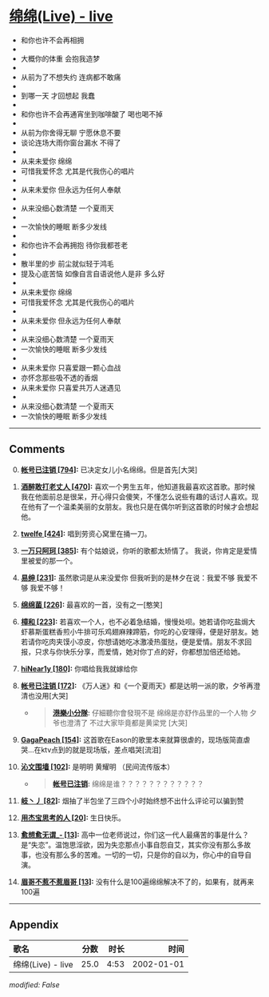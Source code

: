 # [绵绵(Live) - live](https://music.163.com/song?id=67204)

* 和你也许不会再相拥
* 
* 大概你的体重 会抱我造梦
* 
* 从前为了不想失约 连病都不敢痛
* 
* 到哪一天 才回想起 我蠢
* 
* 和你也许不会再通宵坐到咖啡酸了 喝也喝不掉
* 
* 从前为你舍得无聊 宁愿休息不要
* 谈论连场大雨你窗台漏水 不得了
* 
* 从来未爱你 绵绵
* 可惜我爱怀念 尤其是代我伤心的唱片
* 
* 从来未爱你 但永远为任何人奉献
* 
* 从来没细心数清楚 一个夏雨天
* 
* 一次愉快的睡眠 断多少发线
* 
* 和你也许不会再拥抱 待你我都苍老
* 
* 散半里的步 前尘就似轻于鸿毛
* 提及心底苦恼 如像自言自语说他人是非 多么好
* 
* 从来未爱你 绵绵
* 可惜我爱怀念 尤其是代我伤心的唱片
* 
* 从来未爱你 但永远为任何人奉献
* 
* 从来没细心数清楚 一个夏雨天
* 一次愉快的睡眠 断多少发线
* 
* 从来未爱你 只喜爱跟一颗心血战
* 亦怀念那些吸不透的香烟
* 从来未爱你 只喜爱共万人迷遇见
* 
* 从来没细心数清楚 一个夏雨天
* 一次愉快的睡眠 断多少发线


---

## Comments
0. **[帐号已注销 \[794\]](https://music.163.com/#/user/home?id=37346936):** 已决定女儿小名绵绵。但是首先[大哭]

1. **[酒醉敢打老丈人 \[470\]](https://music.163.com/#/user/home?id=29526411):** 喜欢一个男生五年，他知道我最喜欢这首歌。那时候我在他面前总是很呆，开心得只会傻笑，不懂怎么说些有趣的话讨人喜欢。现在他有了一个温柔美丽的女朋友。我也只是在偶尔听到这首歌的时候才会想起他。

2. **[twelfe \[424\]](https://music.163.com/#/user/home?id=32792692):** 唱到劳资心窝里在捅一刀。

3. **[一万只阿珂 \[385\]](https://music.163.com/#/user/home?id=34705275):** 有个姑娘说，你听的歌都太矫情了。 我说，你肯定是爱情里被爱的那一个。

4. **[易绅 \[231\]](https://music.163.com/#/user/home?id=73972597):** 虽然歌词是从来没爱你 但我听到的是林夕在说：我爱不够 我爱不够 我爱不够！

5. **[绵绵菌 \[226\]](https://music.163.com/#/user/home?id=55647797):** 最喜欢的一首，没有之一[憨笑]

6. **[樟和 \[223\]](https://music.163.com/#/user/home?id=321423936):** 若喜欢一个人，也不必着急结婚，慢慢处呗。她若请你吃盐焗大虾慕斯蛋糕香煎小牛排可乐鸡翅麻辣蹄筋，你吃的心安理得，便是好朋友。她若请你吃肉夹馍小凉皮，你想请她吃冰激凌热蛋挞，便是爱情。朋友不求回报，只求与你快乐分享，而爱情，她对你丁点的好，你都想加倍还给她。

7. **[hiNear1y \[180\]](https://music.163.com/#/user/home?id=72074607):** 你唱给我我就嫁给你

8. **[帐号已注销 \[172\]](https://music.163.com/#/user/home?id=36987303):** 《万人迷》和《一个夏雨天》都是达明一派的歌，夕爷再澄清也没用[大哭]
	* > **[港樂小分隊](https://music.163.com/#/user/home?id=47134209):** 仔細聽你會發現不是 绵绵是亦舒作品里的一个人物 夕爷也澄清了 不过大家毕竟都是黄梁党  [大哭]

9. **[GagaPeach \[154\]](https://music.163.com/#/user/home?id=71290386):** 这首歌在Eason的歌里本来就算很虐的，现场版简直虐哭…在ktv点到的就是现场版，差点唱哭[流泪]

10. **[沁文围墙 \[102\]](https://music.163.com/#/user/home?id=24845619):** 是明明 黄耀明 （民间流传版本）
	* > **[帐号已注销](https://music.163.com/#/user/home?id=47746310):** 绵绵是谁？？？？？？？？？？？？

11. **[岐丶丿 \[82\]](https://music.163.com/#/user/home?id=278471913):** 烟抽了半包坐了三四个小时始终想不出什么评论可以骗到赞

12. **[用杰宝思考的人 \[20\]](https://music.163.com/#/user/home?id=55376644):** 生日快乐。

13. **[愈想愈无谓_- \[13\]](https://music.163.com/#/user/home?id=552831886):** 高中一位老师说过，你们这一代人最痛苦的事是什么？是“失恋”。温饱思淫欲，因为失恋那点小事自怨自艾，其实你没有那么多故事，也没有那么多的苦难。一切的一切，只是你的自以为，你心中的自导自演。

14. **[眉哥不惹不惹眉哥 \[13\]](https://music.163.com/#/user/home?id=58371330):** 没有什么是100遍绵绵解决不了的，如果有，就再来100遍



---

## Appendix

|歌名|分数|时长|时间|
|:---|:---:|---:|---:|
|绵绵(Live) - live|25.0|4:53|2002-01-01

*modified: False*
